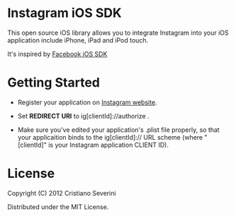 Instagram iOS SDK
===========================

This open source iOS library allows you to integrate Instagram into your iOS application include iPhone, iPad and iPod touch.

It's inspired by [Facebook iOS SDK](https://github.com/facebook/facebook-ios-sdk/)

Getting Started
===============

* Register your application on [Instagram website](http://instagram.com/developer/clients/manage/).

* Set **REDIRECT URI** to ig\[clientId\]://authorize .

* Make sure you've edited your application's .plist file properly, so that your applicaition binds to the ig\[clientId\]:// URL scheme (where "\[clientId\]" is your Instagram application CLIENT ID).

License
===============

Copyright (C) 2012 Cristiano Severini

Distributed under the MIT License.